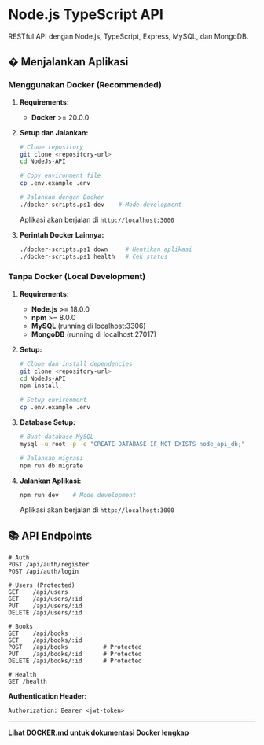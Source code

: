 # Node.js TypeScript API

RESTful API dengan Node.js, TypeScript, Express, MySQL, dan MongoDB.

## � Menjalankan Aplikasi

### Menggunakan Docker (Recommended)

1. **Requirements:**
   - **Docker** >= 20.0.0

2. **Setup dan Jalankan:**

   ```bash
   # Clone repository
   git clone <repository-url>
   cd NodeJs-API

   # Copy environment file
   cp .env.example .env

   # Jalankan dengan Docker
   ./docker-scripts.ps1 dev    # Mode development
   ```

   Aplikasi akan berjalan di `http://localhost:3000`

3. **Perintah Docker Lainnya:**
   ```bash
   ./docker-scripts.ps1 down     # Hentikan aplikasi
   ./docker-scripts.ps1 health   # Cek status
   ```

### Tanpa Docker (Local Development)

1. **Requirements:**
   - **Node.js** >= 18.0.0
   - **npm** >= 8.0.0
   - **MySQL** (running di localhost:3306)
   - **MongoDB** (running di localhost:27017)

2. **Setup:**

   ```bash
   # Clone dan install dependencies
   git clone <repository-url>
   cd NodeJs-API
   npm install

   # Setup environment
   cp .env.example .env
   ```

3. **Database Setup:**

   ```bash
   # Buat database MySQL
   mysql -u root -p -e "CREATE DATABASE IF NOT EXISTS node_api_db;"

   # Jalankan migrasi
   npm run db:migrate
   ```

4. **Jalankan Aplikasi:**

   ```bash
   npm run dev    # Mode development
   ```

   Aplikasi akan berjalan di `http://localhost:3000`

## 📚 API Endpoints

```http
# Auth
POST /api/auth/register
POST /api/auth/login

# Users (Protected)
GET    /api/users
GET    /api/users/:id
PUT    /api/users/:id
DELETE /api/users/:id

# Books
GET    /api/books
GET    /api/books/:id
POST   /api/books          # Protected
PUT    /api/books/:id      # Protected
DELETE /api/books/:id      # Protected

# Health
GET /health
```

**Authentication Header:**

```http
Authorization: Bearer <jwt-token>
```

---

**Lihat [DOCKER.md](DOCKER.md) untuk dokumentasi Docker lengkap**

